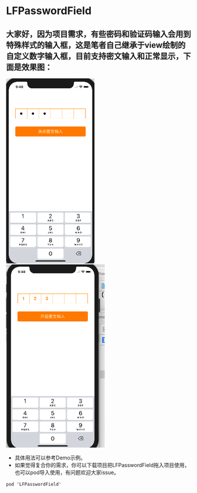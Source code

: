 # LFPasswordField
## 大家好，因为项目需求，有些密码和验证码输入会用到特殊样式的输入框，这是笔者自己继承于view绘制的自定义数字输入框，目前支持密文输入和正常显示，下面是效果图：
 ![](https://github.com/Choice-Fei/LFPasswordField/raw/master/LFPasswordDemo/LFPasswordDemo/Resource/FieldSecure.png)
 ![](https://github.com/Choice-Fei/LFPasswordField/raw/master/LFPasswordDemo/LFPasswordDemo/Resource/FieldNoSecure.png)
* 具体用法可以参考Demo示例。
* 如果觉得复合你的需求，你可以下载项目把LFPasswordField拖入项目使用，也可以pod导入使用，有问题欢迎大家issue。
```
pod 'LFPasswordField'
```
